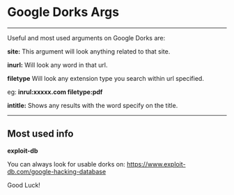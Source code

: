 # Google Dorks Args
------------

Useful and most used arguments on Google Dorks are:

**site:**
This argument will look anything related to that site.

**inurl:**
Will look any word in that url.

**filetype**
Will look any extension type you search within url specified.

eg: **inrul:xxxxx.com filetype:pdf**

**intitle:**
Shows any results with the word specify on the title.

-----------------------

## Most used info

**exploit-db**

You can always look for usable dorks on: https://www.exploit-db.com/google-hacking-database

Good Luck!
